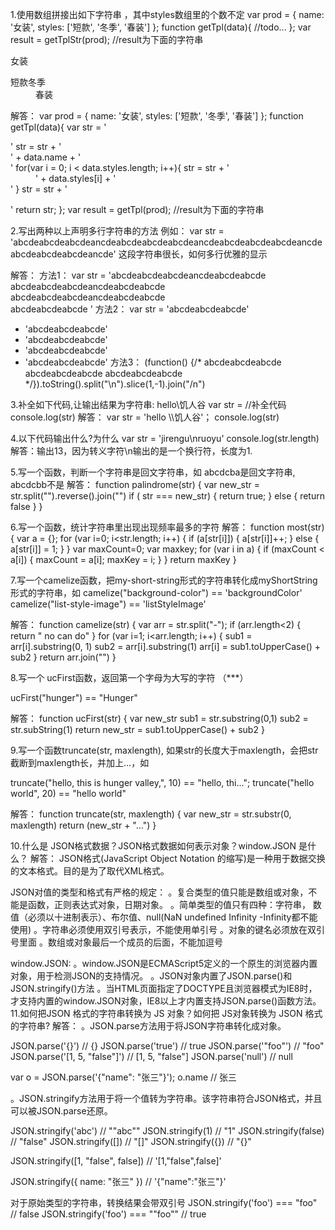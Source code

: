 1.使用数组拼接出如下字符串 ，其中styles数组里的个数不定
var prod = {
    name: '女装',
    styles: ['短款', '冬季', '春装']
};
function getTpl(data){
//todo...
};
var result = getTplStr(prod);  //result为下面的字符串

<dl class="product"><dt>女装</dt><dl>短款</dd<dd>冬季</dd><dd>春装</dd></dl>
解答：
var prod = {
    name: '女装',
    styles: ['短款', '冬季', '春装']
};
function getTpl(data){
    var str = '<dl class = "product">'
    str = str + '<dt>' + data.name + '</dt>'
    for(var i = 0; i < data.styles.length; i++){
        str = str + '<dd>' + data.styles[i] + '</dd>'
    }
    str = str + '</dl>'
    return str;
};
var result = getTpl(prod); //result为下面的字符串

2.写出两种以上声明多行字符串的方法
例如：
var str = 'abcdeabcdeabcdeancdeabcdeabcdeabcdeancdeabcdeabcdeabcdeancdeabcdeabcdeabcdeancde'
这段字符串很长，如何多行优雅的显示

解答：
方法1：
var str = 
'abcdeabcdeabcdeancdeabcdeabcde\
abcdeabcdeabcdeancdeabcdeabcde\
abcdeabcdeabcdeancdeabcdeabcde\
abcdeabcdeabcde
'
方法2：
var str = 
'abcdeabcdeabcde'
+ 'abcdeabcdeabcde'
+ 'abcdeabcdeabcde'
+ 'abcdeabcdeabcde'
+ 'abcdeabcdeabcde'
方法3：
(function() {/*
    abcdeabcdeabcde
    abcdeabcdeabcde
    abcdeabcdeabcde
*/}).toString().split("\n").slice(1,-1).join("/n")

3.补全如下代码,让输出结果为字符串: hello\\饥人谷
var str = //补全代码
console.log(str)
解答：
var str = 'hello \\\\饥人谷'；
console.log(str)

4.以下代码输出什么?为什么
var str = 'jirengu\nruoyu'
console.log(str.length)
解答：输出13，因为转义字符\n输出的是一个换行符，长度为1.

5.写一个函数，判断一个字符串是回文字符串，如 abcdcba是回文字符串, abcdcbb不是
解答：
function palindrome(str) {
    var new_str = str.split("").reverse().join("")
    if ( str === new_str) {
        return true;
    } else {
        return false
    }
}

6.写一个函数，统计字符串里出现出现频率最多的字符
解答：
function most(str) {
    var a = {};
    for (var i=0; i<str.length; i++) {
        if (a[str[i]]) {
            a[str[i]]++;
        } else {
            a[str[i]] = 1;
        }
    }
    var maxCount=0;
    var maxkey;
    for (var i in a) {
        if (maxCount < a[i]) {
            maxCount = a[i];
            maxKey = i;
        }
    }
    return maxKey
}

7.写一个camelize函数，把my-short-string形式的字符串转化成myShortString形式的字符串，如
camelize("background-color") == 'backgroundColor'
camelize("list-style-image") == 'listStyleImage'

解答：
function camelize(str) {
    var arr = str.split("-");
    if (arr.length<2)  {
        return " no can do"
    }
    for (var i=1; i<arr.length; i++) {
        sub1 = arr[i].substring(0, 1)
        sub2 = arr[i].substring(1)
        arr[i] = sub1.toUpperCase() + sub2
    }
    return arr.join("")
}

8.写一个 ucFirst函数，返回第一个字母为大写的字符 （***）

ucFirst("hunger") == "Hunger"

解答：
function ucFirst(str) {
    var new_str
    sub1 = str.substring(0,1)
    sub2 = str.subString(1)
    return new_str = sub1.toUpperCase() + sub2
}

9.写一个函数truncate(str, maxlength), 如果str的长度大于maxlength，会把str截断到maxlength长，并加上...，如

truncate("hello, this is hunger valley,", 10) == "hello, thi...";
truncate("hello world", 20) == "hello world"

解答：
function truncate(str, maxlength) {
    var new_str = str.substr(0, maxlength)
    return (new_str + "...") 
}

10.什么是 JSON格式数据？JSON格式数据如何表示对象？window.JSON 是什么？
解答：
JSON格式(JavaScript Object Notation 的缩写)是一种用于数据交换的文本格式。目的是为了取代XML格式。

JSON对值的类型和格式有严格的规定：
。复合类型的值只能是数组或对象，不能是函数，正则表达式对象，日期对象。
。简单类型的值只有四种：字符串， 数值（必须以十进制表示）、布尔值、null(NaN undefined Infinity -Infinity都不能使用)
。字符串必须使用双引号表示，不能使用单引号
。对象的键名必须放在双引号里面
。数组或对象最后一个成员的后面，不能加逗号

window.JSON:
。window.JSON是ECMAScript5定义的一个原生的浏览器内置对象，用于检测JSON的支持情况。
。JSON对象内置了JSON.parse()和JSON.stringify()方法
。当HTML页面指定了DOCTYPE且浏览器模式为IE8时，才支持内置的window.JSON对象，IE8以上才内置支持JSON.parse()函数方法。
11.如何把JSON 格式的字符串转换为 JS 对象？如何把 JS对象转换为 JSON 格式的字符串?
解答：
。JSON.parse方法用于将JSON字符串转化成对象。

JSON.parse('{}') // {}
JSON.parse('true') // true
JSON.parse('"foo"') // "foo"
JSON.parse('[1, 5, "false"]') // [1, 5, "false"]
JSON.parse('null') // null

var o = JSON.parse('{"name": "张三"}');
o.name // 张三


。JSON.stringify方法用于将一个值转为字符串。该字符串符合JSON格式，并且可以被JSON.parse还原。

JSON.stringify('abc') // ""abc""
JSON.stringify(1) // "1"
JSON.stringify(false) // "false"
JSON.stringify([]) // "[]"
JSON.stringify({}) // "{}"

JSON.stringify([1, "false", false])
// '[1,"false",false]'

JSON.stringify({ name: "张三" })
// '{"name":"张三"}'

对于原始类型的字符串，转换结果会带双引号
JSON.stringify('foo') === "foo" // false
JSON.stringify('foo') === "\"foo\"" // true